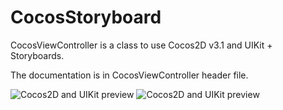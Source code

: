 CocosStoryboard
===============

CocosViewController is a class to use Cocos2D v3.1 and UIKit + Storyboards.

The documentation is in CocosViewController header file.

![Cocos2D and UIKit preview](http://www.dimitrigiani.it/files/cocos-uikit-1.png)
![Cocos2D and UIKit preview](http://www.dimitrigiani.it/files/cocos-uikit-2.png)
